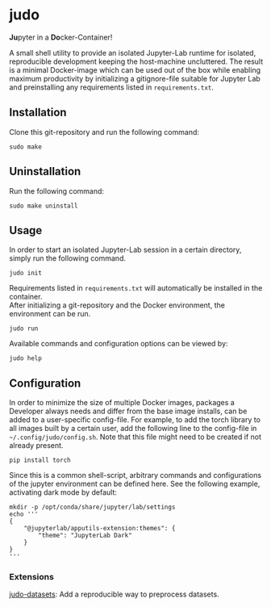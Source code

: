 # judo

**Ju**pyter in a **Do**cker-Container!

A small shell utility to provide an isolated Jupyter-Lab runtime for isolated, reproducible development keeping the host-machine uncluttered.
The result is a minimal Docker-image which can be used out of the box while enabling maximum productivity by initializing a gitignore-file suitable for Jupyter Lab and preinstalling any requirements listed in `requirements.txt`.

## Installation

Clone this git-repository and run the following command:
```shell
sudo make
```

## Uninstallation

Run the following command:
```shell
sudo make uninstall
```

## Usage

In order to start an isolated Jupyter-Lab session in a certain directory, simply run the following command.
```shell
judo init
```
Requirements listed in `requirements.txt` will automatically be installed in the container. \
After initializing a git-repository and the Docker environment, the environment can be run.
```shell
judo run
```

Available commands and configuration options can be viewed by:
```shell
judo help
```

## Configuration

In order to minimize the size of multiple Docker images, packages a Developer always needs and differ from the base image installs, can be added to a user-specific config-file.
For example, to add the torch library to all images built by a certain user, add the following line to the config-file in `~/.config/judo/config.sh`. Note that this file might need to be created if not already present.
```shell
pip install torch
```

Since this is a common shell-script, arbitrary commands and configurations of the jupyter environment can be defined here. See the following example, activating dark mode by default:
```shell
mkdir -p /opt/conda/share/jupyter/lab/settings
echo '''
{
    "@jupyterlab/apputils-extension:themes": {
        "theme": "JupyterLab Dark"    
    }
}
'''
```

### Extensions

[judo-datasets](https://github.com/dennisschneider-ml/judo-datasets): Add a reproducible way to preprocess datasets.
